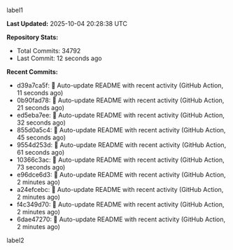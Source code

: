 
label1 
<!-- ACTIVITY_START -->
**Last Updated:** 2025-10-04 20:28:38 UTC

**Repository Stats:**
- Total Commits: 34792
- Last Commit: 12 seconds ago

**Recent Commits:**
- d39a7ca5f: 🤖 Auto-update README with recent activity (GitHub Action, 11 seconds ago)
- 0b90fad78: 🤖 Auto-update README with recent activity (GitHub Action, 21 seconds ago)
- ed5eba7ee: 🤖 Auto-update README with recent activity (GitHub Action, 32 seconds ago)
- 855d0a5c4: 🤖 Auto-update README with recent activity (GitHub Action, 45 seconds ago)
- 9554d253d: 🤖 Auto-update README with recent activity (GitHub Action, 61 seconds ago)
- 10366c3ac: 🤖 Auto-update README with recent activity (GitHub Action, 73 seconds ago)
- e96dce6d3: 🤖 Auto-update README with recent activity (GitHub Action, 2 minutes ago)
- a24efcebc: 🤖 Auto-update README with recent activity (GitHub Action, 2 minutes ago)
- f4c349d70: 🤖 Auto-update README with recent activity (GitHub Action, 2 minutes ago)
- 6dae47270: 🤖 Auto-update README with recent activity (GitHub Action, 2 minutes ago)
<!-- ACTIVITY_END -->

label2
